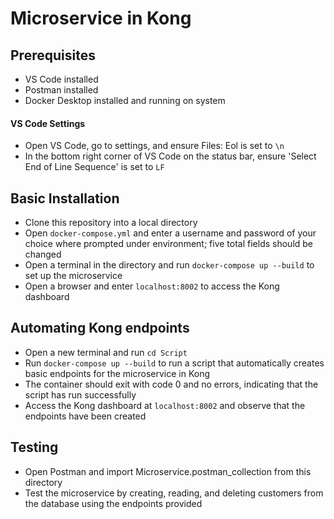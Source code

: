 # Microservice in Kong

## Prerequisites

- VS Code installed
- Postman installed
- Docker Desktop installed and running on system

#### VS Code Settings

- Open VS Code, go to settings, and ensure Files: Eol is set to `\n`
- In the bottom right corner of VS Code on the status bar, ensure 'Select End of Line Sequence' is set to `LF`

## Basic Installation

- Clone this repository into a local directory
- Open `docker-compose.yml` and enter a username and password of your choice where prompted under environment; five total fields should be changed
- Open a terminal in the directory and run `docker-compose up --build` to set up the microservice
- Open a browser and enter `localhost:8002` to access the Kong dashboard

## Automating Kong endpoints

- Open a new terminal and run `cd Script`
- Run `docker-compose up --build` to run a script that automatically creates basic endpoints for the microservice in Kong
- The container should exit with code 0 and no errors, indicating that the script has run successfully
- Access the Kong dashboard at `localhost:8002` and observe that the endpoints have been created

## Testing

- Open Postman and import Microservice.postman_collection from this directory
- Test the microservice by creating, reading, and deleting customers from the database using the endpoints provided

